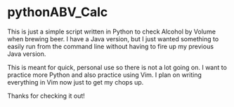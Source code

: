# pythonABV_Calc

This is just a simple script written in Python to check Alcohol by Volume when brewing beer. I have a Java version, but I just wanted something to easily run from the command line without having to fire up my previous Java version.

This is meant for quick, personal use so there is not a lot going on. I want to practice more Python and also practice using Vim. I plan on writing everything in Vim now just to get my chops up.

Thanks for checking it out!
